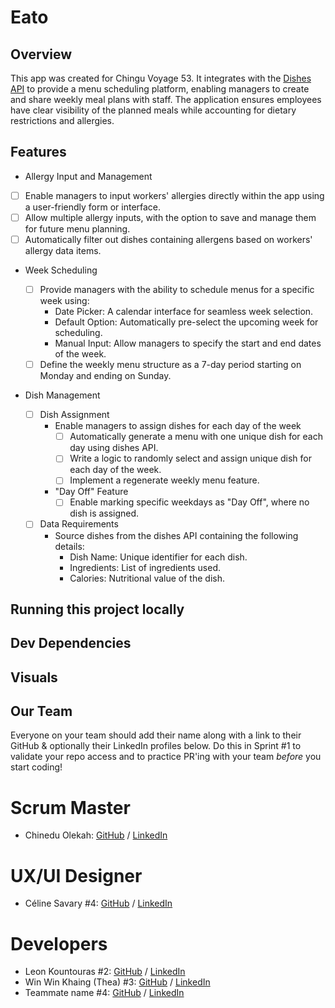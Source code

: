 # Eato

## Overview
This app was created for Chingu Voyage 53. It integrates with the [Dishes API](https://menus-api.vercel.app/dishes) to provide a menu scheduling platform, enabling managers to create and share weekly meal plans with staff. The application ensures employees have clear visibility of the planned meals while accounting for dietary restrictions and allergies.

## Features

- Allergy Input and Management

 - [ ] Enable managers to input workers' allergies directly within the app using a user-friendly form or interface.
 - [ ] Allow multiple allergy inputs, with the option to save and manage them for future menu planning.
 - [ ] Automatically filter out dishes containing allergens based on workers' allergy data items.

- Week Scheduling
  - [ ] Provide managers with the ability to schedule menus for a specific week using:
    - Date Picker: A calendar interface for seamless week selection.
    - Default Option: Automatically pre-select the upcoming week for scheduling.
    - Manual Input: Allow managers to specify the start and end dates of the week.
  - [ ] Define the weekly menu structure as a 7-day period starting on Monday and ending on Sunday.

- Dish Management

  - [ ] Dish Assignment
    - Enable managers to assign dishes for each day of the week
       - [ ] Automatically generate a menu with one unique dish for each day using dishes API.
       - [ ] Write a logic to randomly select and assign unique dish for each day of the week.
       - [ ] Implement a regenerate weekly menu feature.
    - "Day Off" Feature
       - [ ] Enable marking specific weekdays as "Day Off", where no dish is assigned.
  - [ ] Data Requirements
    - Source dishes from the dishes API containing the following details:
      - Dish Name: Unique identifier for each dish.
      - Ingredients: List of ingredients used.
      - Calories: Nutritional value of the dish.

## Running this project locally

## Dev Dependencies

## Visuals

## Our Team

Everyone on your team should add their name along with a link to their GitHub
& optionally their LinkedIn profiles below. Do this in Sprint #1 to validate
your repo access and to practice PR'ing with your team _before_ you start
coding!

# Scrum Master
- Chinedu Olekah: [GitHub](https://github.com/kenako1) / [LinkedIn](www.linkedin.com/in/chinedu-olekah)

# UX/UI Designer
- Céline Savary #4: [GitHub](https://github.com/cmsavary) / [LinkedIn](https://www.linkedin.com/in/celinesavaryuxui/)

# Developers
- Leon Kountouras #2: [GitHub](https://github.com/leonalkalai) / [LinkedIn](https://www.linkedin.com/in/leon-koundouras/)
- Win Win Khaing (Thea) #3: [GitHub](https://github.com/TheaWin) / [LinkedIn](https://www.linkedin.com/in/thea-win/) 
- Teammate name #4: [GitHub](https://github.com/Zien-Alhawshi/) / [LinkedIn](https://www.linkedin.com/in/zien-alhawshi-a5235a25b/)
